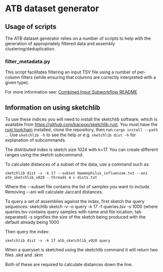 #  ATB dataset generator




## Usage of scripts

The ATB dataset generator relies on a number of scripts to help with the generation of appropriately filtered data and assembly clustering/deduplication.

### filter_metadata.py

This script facilitates filtering an input TSV file using a number of per-column filters (while ensuring that columns are correctly interpreted with a given type).

For more information see: [Combined Input Subworkflow README](https://gitlab.internal.sanger.ac.uk/sanger-pathogens/pipelines/assorted-sub-workflows/-/blob/main/combined_input/README.md) 

## Information on using sketchlib
To use these indices you will need to install the sketchlib software, which is
available from https://github.com/bacpop/sketchlib.rust. You must have the
[rust toolchain](https://www.rust-lang.org/tools/install) installed, clone the
repository, then run `cargo install --path .`. Use `sketchlib -h` to see the
help or e.g. `sketchlib dist -h` for explanation of subcommands.

The distributed index is sketch size 1024 with k=17.
You can create different ranges using the sketch subcommand.

To calculate distances of a subset of the data, use a command such as:
```
sketchlib dist -v -k 17 --subset Haemophilus_influenzae.txt --ani atb_sketchlib_v020 --threads 4 > dists.txt
```
Where the --subset file contains the list of samples you want to include.
Removing --ani will calculate Jaccard distances.

To query a set of assemblies against the index, first sketch the query sequences:
sketchlib sketch -v -o query -k 17 -f queries.tsv -s 1000
(where queries.tsv contains query samples with name and file location, tab separated)
-s signifies the size of the sketch being produced with the default already being 1000

Then query the index:
```
sketchlib dist -v -k 17 atb_sketchlib_v020 query
```

When a queryset is sketched using the sketchlib command it will return two files
.skd and .skm

Both of these are required to calculate distances down the line.